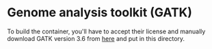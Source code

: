 # Genome analysis toolkit (GATK) 
To build the container, you'll have to accept their license and manually
download GATK version 3.6 from
[here](https://software.broadinstitute.org/gatk/download/auth?package=GATK) and
put in this directory. 

